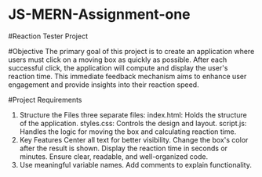 # JS-MERN-Assignment-one
#Reaction Tester Project

#Objective
The primary goal of this project is to create an application where users must click on a moving box as quickly as possible. After each successful click, the application will compute and display the user's reaction time. This immediate feedback mechanism aims to enhance user engagement and provide insights into their reaction speed.


#Project Requirements

1. Structure the Files
three separate files:
index.html: Holds the structure of the application.
styles.css: Controls the design and layout.
script.js: Handles the logic for moving the box and calculating reaction time.
2. Key Features
Center all text for better visibility.
Change the box's color after the result is shown.
Display the reaction time in seconds or minutes.
Ensure clear, readable, and well-organized code.
3. Use meaningful variable names.
Add comments to explain functionality.

